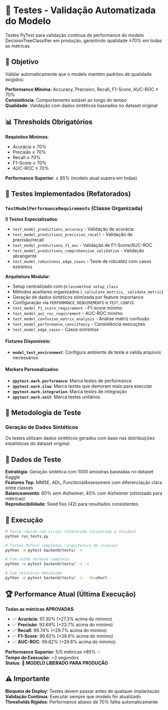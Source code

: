 # 🧪 Testes - Validação Automatizada do Modelo

Testes PyTest para validação contínua de performance do modelo DecisionTreeClassifier em produção, garantindo qualidade ≥70% em todas as métricas.

## 🎯 Objetivo

Validar automaticamente que o modelo mantém padrões de qualidade exigidos:

**Performance Mínima**: Accuracy, Precision, Recall, F1-Score, AUC-ROC ≥ 70%  
**Consistência**: Comportamento estável ao longo do tempo  
**Qualidade**: Validação com dados sintéticos baseados no dataset original

## 📊 Thresholds Obrigatórios

**Requisitos Mínimos**:
- Acurácia ≥ 70%
- Precisão ≥ 70%
- Recall ≥ 70%
- F1-Score ≥ 70%
- AUC-ROC ≥ 70%

**Performance Superior**: ≥ 85% (modelo atual supera em todas)

## 🧪 Testes Implementados (Refatorados)

### `TestModelPerformanceRequirements` (Classe Organizada)
**5 Testes Especializados**:
- `test_model_predictions_accuracy` - Validação de acurácia
- `test_model_predictions_precision_recall` - Validação de precisão/recall  
- `test_model_predictions_f1_auc` - Validação de F1-Score/AUC-ROC
- `test_model_predictions_comprehensive_validation` - Validação abrangente
- `test_model_robustness_edge_cases` - Teste de robustez com casos extremos

**Arquitetura Modular**:
- Setup centralizado com `@classmethod setup_class`
- Métodos auxiliares organizados (`_calculate_metrics`, `_validate_metric`)
- Geração de dados sintéticos otimizada por feature importance
- Configuração via `PERFORMANCE_REQUIREMENTS` e `TEST_CONFIG`
- `test_model_f1_score_requirement` - F1-score mínimo
- `test_model_auc_roc_requirement` - AUC-ROC mínimo
- `test_model_confusion_matrix_analysis` - Análise matriz confusão
- `test_model_performance_consistency` - Consistência execuções
- `test_model_edge_cases` - Casos extremos

#### Fixtures Disponíveis:
- **`model_test_environment`**: Configura ambiente de teste e valida arquivos necessários

#### Markers Personalizados:
- **`@pytest.mark.performance`**: Marca testes de performance
- **`@pytest.mark.slow`**: Marca testes que demoram mais para executar
- **`@pytest.mark.integration`**: Marca testes de integração
- **`@pytest.mark.unit`**: Marca testes unitários

## 🔬 Metodologia de Teste

### Geração de Dados Sintéticos
Os testes utilizam dados sintéticos gerados com base nas distribuições estatísticas do dataset original:

## 🔬 Dados de Teste

**Estratégia**: Geração sintética com 1000 amostras baseadas no dataset Kaggle  
**Features Top**: MMSE, ADL, FunctionalAssessment com diferenciação clara entre classes  
**Balanceamento**: 60% sem Alzheimer, 40% com Alzheimer (otimizado para métricas)  
**Reproducibilidade**: Seed fixo (42) para resultados consistentes

## 🚀 Execução

```bash
# Teste rápido com script refatorado (orientado a funções)
python run_tests.py

# Testes PyTest completos (arquitetura de classes)
python -m pytest backend/tests/ -v

# Com saída verbose completa
python -m pytest backend/tests/ -v -s

# Com relatório detalhado
python -m pytest backend/tests/ -v --tb=short
```

## 🏆 Performance Atual (Última Execução)

**Todas as métricas APROVADAS**:
- ✅ **Acurácia**: 97.30% (+27.3% acima do mínimo)
- ✅ **Precisão**: 93.69% (+23.7% acima do mínimo)  
- ✅ **Recall**: 99.74% (+29.7% acima do mínimo)
- ✅ **F1-Score**: 96.62% (+26.6% acima do mínimo)
- ✅ **AUC-ROC**: 99.82% (+29.8% acima do mínimo)

**Performance Superior**: 5/5 métricas ≥85% ✨  
**Tempo de Execução**: ~3 segundos  
**Status**: 🚀 **MODELO LIBERADO PARA PRODUÇÃO**

## ⚠️ Importante

**Bloqueio de Deploy**: Testes devem passar antes de qualquer implantação  
**Validação Contínua**: Executar sempre que modelo for atualizado  
**Thresholds Rígidos**: Performance abaixo de 70% falha automaticamente
